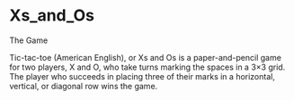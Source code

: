 # Xs_and_Os
The Game 

Tic-tac-toe (American English), or Xs and Os is a paper-and-pencil game for two players,
X and O, who take turns marking the spaces in a 3×3 grid.
The player who succeeds in placing three of their marks in a horizontal, vertical, or diagonal row wins the game.
